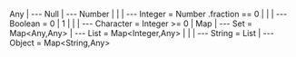 Any
|
--- Null
|
--- Number
|   |
|   --- Integer = Number .fraction == 0
|       |
|       --- Boolean = 0 | 1
|       |
|       --- Character = Integer >= 0
|
Map
|
--- Set = Map<Any,Any>
|
--- List = Map<Integer,Any>
|   |
|   --- String = List<Character>
|
--- Object = Map<String,Any>
